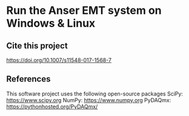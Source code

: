 # Run the Anser EMT system on Windows & Linux



## Cite this project
https://doi.org/10.1007/s11548-017-1568-7
## References
This software project uses the following open-source packages
SciPy: https://www.scipy.org
NumPy: https://www.numpy.org
PyDAQmx: https://pythonhosted.org/PyDAQmx/